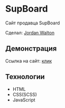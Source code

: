 # SupBoard

Сайт продавца SupBoard

Сделал: <a href="https://github.com/1JordanWalton1">Jordan Walton</a>

## Демонстрация

Ссылка на сайт: <a href="https://1jordanwalton1.github.io/SupBoard/">клик</a>

## Технологии

- HTML
- CSS(SCSS)
- JavaScript

